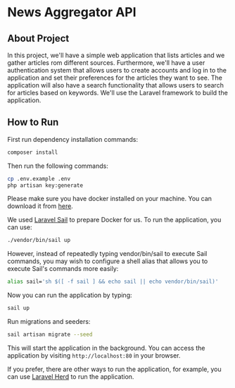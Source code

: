 # News Aggregator API

## About Project

In this project, we'll have a simple web application that lists articles and we gather articles rom different sources. Furthermore, we'll have a user authentication system that allows users to create accounts and log in to the application and set their preferences for the articles they want to see. The application will also have a search functionality that allows users to search for articles based on keywords.
We'll use the Laravel framework to build the application.

## How to Run

First run dependency installation commands:

```bash
composer install
```

Then run the following commands:

```bash
cp .env.example .env
php artisan key:generate
```

Please make sure you have docker installed on your machine. You can download it from [here](https://docs.docker.com/get-docker/).

We used [Laravel Sail](https://laravel.com/docs/12.x/sail) to prepare Docker for us. To run the application, you can use:

```bash
./vendor/bin/sail up
```

However, instead of repeatedly typing vendor/bin/sail to execute Sail commands, you may wish to configure a shell alias that allows you to execute Sail's commands more easily:

```bash
alias sail='sh $([ -f sail ] && echo sail || echo vendor/bin/sail)'
```

Now you can run the application by typing:

```bash
sail up
```

Run migrations and seeders:

```bash
sail artisan migrate --seed
```

This will start the application in the background. You can access the application by visiting `http://localhost:80` in your browser.

If you prefer, there are other ways to run the application, for example, you can use [Laravel Herd](https://laravel.com/docs/12.x/installation#installation-using-herd) to run the application.
